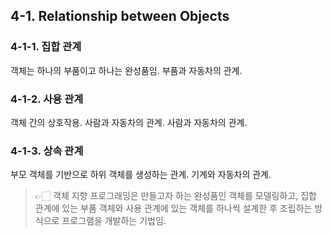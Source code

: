 ## 4-1. Relationship between Objects


### 4-1-1. 집합 관계

객체는 하나의 부품이고 하나는 완성품임. 부품과 자동차의 관계.

### 4-1-2. 사용 관계

객체 간의 상호작용. 사람과 자동차의 관계. 사람과 자동차의 관계.

### 4-1-3. 상속 관계

부모 객체를 기반으로 하위 객체를 생성하는 관계. 기계와 자동차의 관계.

> 👉🏻 객체 지향 프로그래밍은 만들고자 하는 완성품인 객체를 모델링하고, 집합 관계에 있는 부품 객체와 사용 관계에 있는 객체를 하나씩 설계한 후 조립하는 방식으로 프로그램을 개발하는 기법임.